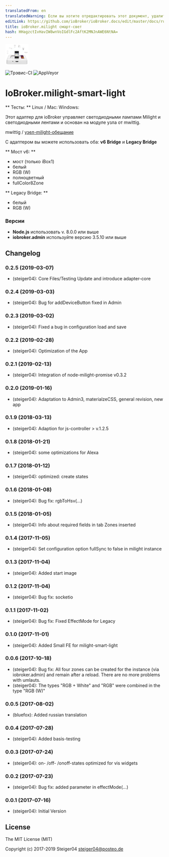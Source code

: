 ```yaml
---
translatedFrom: en
translatedWarning: Если вы хотите отредактировать этот документ, удалите поле «translationFrom», в противном случае этот документ будет снова автоматически переведен
editLink: https://github.com/ioBroker/ioBroker.docs/edit/master/docs/ru/adapterref/iobroker.milight-smart-light/README.md
title: ioBroker.milight смарт-свет
hash: HHagzctIvHavIW8wnVoIGdlFc2AftK2MNJnAWE6NtNA=
---
```

![milight-smart-light логотип](../../../en/adapterref/iobroker.milight-smart-light/admin/lib/images/milight-smart-light-md.png)

![Трэвис-CI](http://img.shields.io/travis/Steiger04/ioBroker.milight-smart-light/master.svg)
![AppVeyor](https://ci.appveyor.com/api/projects/status/github/Steiger04/ioBroker.milight-smart-light?branch=master&svg=true)

# IoBroker.milight-smart-light
** Тесты: ** Linux / Mac: Windows:

Этот адаптер для ioBroker управляет светодиодными лампами Milight и светодиодными лентами и основан на модуле узла от mwittig.

mwittig / [узел-milight-обещание](https://github.com/mwittig/node-milight-promise)

С адаптером вы можете использовать оба: **v6 Bridge** и **Legacy Bridge**

** Мост v6: **

- мост (только iBox1)
- белый
- RGB (W)
- полноцветный
- fullColor8Zone

** Legacy Bridge: **

- белый
- RGB (W)

### Версии
- **Node.js** использовать v. 8.0.0 или выше
- **iobroker.admin** используйте версию 3.5.10 или выше

## Changelog
### 0.2.5 (2019-03-07)
- (steiger04): Core Files/Testing Update and introduce adapter-core

### 0.2.4 (2019-03-03)
- (steiger04): Bug for addDeviceButton fixed in Admin

### 0.2.3 (2019-03-02)
- (steiger04): Fixed a bug in configuration load and save

### 0.2.2 (2019-02-28)
- (steiger04): Optimization of the App

### 0.2.1 (2019-02-13)
- (steiger04): Integration of  node-milight-promise v0.3.2

### 0.2.0 (2019-01-16)
- (steiger04): Adaptation to Admin3, materialzeCSS, general revision, new app

### 0.1.9 (2018-03-13)
- (steiger04): Adaption for js-controller > v.1.2.5

### 0.1.8 (2018-01-21)
- (steiger04): some optimizations for Alexa

### 0.1.7 (2018-01-12)
- (steiger04): optimized: create states

### 0.1.6 (2018-01-08)
- (steiger04): Bug fix: rgbToHsv(...)

### 0.1.5 (2018-01-05)
- (steiger04): Info about required fields in tab Zones inserted

### 0.1.4 (2017-11-05)
- (steiger04): Set configuration option fullSync to false in milight instance

### 0.1.3 (2017-11-04)
- (steiger04): Added start image

### 0.1.2 (2017-11-04)
- (steiger04): Bug fix: socketio

### 0.1.1 (2017-11-02)
- (steiger04): Bug fix: Fixed EffectMode for Legacy

### 0.1.0 (2017-11-01)
- (steiger04): Added Small FE for milight-smart-light

### 0.0.6 (2017-10-18)
- (steiger04): Bug fix: All four zones can be created for the instance (via iobroker.admin) and remain after a reload. There are no more problems with umlauts.
- (steiger04): The types "RGB + White" and "RGB" were combined in the type "RGB (W)"

### 0.0.5 (2017-08-02)
- (bluefox): Added russian translation

### 0.0.4 (2017-07-28)
- (steiger04): Added basis-testing


### 0.0.3 (2017-07-24)
- (steiger04): on- /off- /onoff-states optimized for vis widgets

### 0.0.2 (2017-07-23)
- (steiger04): Bug fix: added parameter in effectMode(...)

### 0.0.1 (2017-07-16)
- (steiger04): Initial Version

## License

The MIT License (MIT)

Copyright (c) 2017-2019 Steiger04 <steiger04@posteo.de>